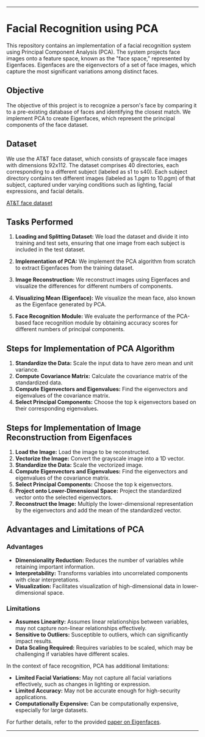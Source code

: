
---

# Facial Recognition using PCA

This repository contains an implementation of a facial recognition system using Principal Component Analysis (PCA). The system projects face images onto a feature space, known as the "face space," represented by Eigenfaces. Eigenfaces are the eigenvectors of a set of face images, which capture the most significant variations among distinct faces.

## Objective

The objective of this project is to recognize a person's face by comparing it to a pre-existing database of faces and identifying the closest match. We implement PCA to create Eigenfaces, which represent the principal components of the face dataset.

## Dataset

We use the AT&T face dataset, which consists of grayscale face images with dimensions 92x112. The dataset comprises 40 directories, each corresponding to a different subject (labeled as s1 to s40). Each subject directory contains ten different images (labeled as 1.pgm to 10.pgm) of that subject, captured under varying conditions such as lighting, facial expressions, and facial details.

[AT&T face dataset](https://git-disl.github.io/GTDLBench/datasets/att_face_dataset/)

## Tasks Performed

1. **Loading and Splitting Dataset:** We load the dataset and divide it into training and test sets, ensuring that one image from each subject is included in the test dataset.

2. **Implementation of PCA:** We implement the PCA algorithm from scratch to extract Eigenfaces from the training dataset.

3. **Image Reconstruction:** We reconstruct images using Eigenfaces and visualize the differences for different numbers of components.

4. **Visualizing Mean (Eigenface):** We visualize the mean face, also known as the Eigenface generated by PCA.

5. **Face Recognition Module:** We evaluate the performance of the PCA-based face recognition module by obtaining accuracy scores for different numbers of principal components.

## Steps for Implementation of PCA Algorithm

1. **Standardize the Data:** Scale the input data to have zero mean and unit variance.
2. **Compute Covariance Matrix:** Calculate the covariance matrix of the standardized data.
3. **Compute Eigenvectors and Eigenvalues:** Find the eigenvectors and eigenvalues of the covariance matrix.
4. **Select Principal Components:** Choose the top k eigenvectors based on their corresponding eigenvalues.

## Steps for Implementation of Image Reconstruction from Eigenfaces

1. **Load the Image:** Load the image to be reconstructed.
2. **Vectorize the Image:** Convert the grayscale image into a 1D vector.
3. **Standardize the Data:** Scale the vectorized image.
4. **Compute Eigenvectors and Eigenvalues:** Find the eigenvectors and eigenvalues of the covariance matrix.
5. **Select Principal Components:** Choose the top k eigenvectors.
6. **Project onto Lower-Dimensional Space:** Project the standardized vector onto the selected eigenvectors.
7. **Reconstruct the Image:** Multiply the lower-dimensional representation by the eigenvectors and add the mean of the standardized vector.

## Advantages and Limitations of PCA

### Advantages

- **Dimensionality Reduction:** Reduces the number of variables while retaining important information.
- **Interpretability:** Transforms variables into uncorrelated components with clear interpretations.
- **Visualization:** Facilitates visualization of high-dimensional data in lower-dimensional space.

### Limitations

- **Assumes Linearity:** Assumes linear relationships between variables, may not capture non-linear relationships effectively.
- **Sensitive to Outliers:** Susceptible to outliers, which can significantly impact results.
- **Data Scaling Required:** Requires variables to be scaled, which may be challenging if variables have different scales.

In the context of face recognition, PCA has additional limitations:

- **Limited Facial Variations:** May not capture all facial variations effectively, such as changes in lighting or expression.
- **Limited Accuracy:** May not be accurate enough for high-security applications.
- **Computationally Expensive:** Can be computationally expensive, especially for large datasets.

For further details, refer to the provided [paper on Eigenfaces](https://sites.cs.ucsb.edu/~mturk/Papers/mturk-CVPR91.pdf).

---

